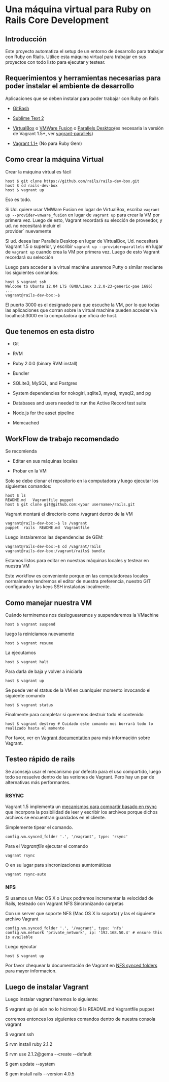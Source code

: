 # Una máquina virtual para Ruby on Rails Core Development

## Introducción

Este proyecto automatiza el setup de un entorno de desarrollo para trabajar con Ruby on Riails. Utilice esta máquina virtual para trabajar en sus proyectos con todo listo para ejecutar y testear.

## Requerimientos y herramientas necesarias para poder instalar el ambiente de desarrollo

Aplicaciones que se deben instalar para poder trabajar con Ruby on Rails

* [GitBash](http://git-scm.com/downloads)
* [Sublime Text 2](http://www.sublimetext.com/2)
* [VirtualBox](https://www.virtualbox.org) o [VMWare Fusion](http://www.vmware.com/products/fusion) o [Parallels Desktop](http://www.parallels.com/products/desktop/)(es necesaria la versión de Vagrant 1.5+, ver [vagrant-parallels](http://parallels.github.io/vagrant-parallels/docs/installation/index.html))

* [Vagrant 1.1+](http://vagrantup.com) (No para Ruby Gem)

## Como crear la máquina Virtual

Crear la máquina virtual es fácil

    host $ git clone https://github.com/rails/rails-dev-box.git
    host $ cd rails-dev-box
    host $ vagrant up

Eso es todo.

Si Ud. quiere usar VMWare Fusion en lugar de VirtualBox, escriba `vagrant up --provider=vmware_fusion` en lugar de `vagrant up` para crear la VM por primera vez. Luego de esto, Vagrant recordará su elección de proveedor, y ud. no necesitará incluir el  
provider` nuevamente

Si ud. desea isar Parallels Desktop en lugar de VirtualBox, Ud. necesitará Vagrant 1.5 o superior, y escribir `vagrant up --provider=parallels` en lugar de `vagrant up` cuando crea la VM por primera vez. Luego de esto Vagrant recordará su selección

Luego para acceder a la virtual machine usaremos Putty o similar mediante los siguientes comandos:

    host $ vagrant ssh
    Welcome to Ubuntu 12.04 LTS (GNU/Linux 3.2.0-23-generic-pae i686)
    ...
    vagrant@rails-dev-box:~$

El puerto 3000 es el designado para que escuche la VM, por lo que todas las aplicaciones que corran sobre la virtual machine pueden acceder vía localhost:3000 en la computadora que oficia de host.


## Que tenemos en esta distro

* Git

* RVM

* Ruby 2.0.0 (binary RVM install)

* Bundler

* SQLite3, MySQL, and Postgres

* System dependencies for nokogiri, sqlite3, mysql, mysql2, and pg

* Databases and users needed to run the Active Record test suite

* Node.js for the asset pipeline

* Memcached

## WorkFlow de trabajo recomendado

Se recomienda

* Editar en sus máquinas locales

* Probar en la VM

Solo se debe clonar el repositorio en la computadora y luego ejecutar los siguientes comandos:

    host $ ls
    README.md   Vagrantfile puppet
    host $ git clone git@github.com:<your username>/rails.git

Vagrant montará el directorio como /vagrant dentro de la VM


    vagrant@rails-dev-box:~$ ls /vagrant
    puppet  rails  README.md  Vagrantfile

Luego instalaremos las dependencias de GEM:

    vagrant@rails-dev-box:~$ cd /vagrant/rails
    vagrant@rails-dev-box:/vagrant/rails$ bundle

Estamos listos para editar en nuestras máquinas locales y testear en nuestra VM

Este workflow es conveniente porque en las computadoreas locales normalmente tendremos el editor de nuestra preferencia, nuestro GIT configurado y las keys SSH instaladas localmente.

## Como manejar nuestra VM

Cuándo terminemos nos desloguearemos y suspenderemos la VMachine

    host $ vagrant suspend

luego la reiniciamos nuevamente

    host $ vagrant resume

La ejecutamos

    host $ vagrant halt

Para darla de baja y volver a iniciarla

    host $ vagrant up

Se puede ver el status de la VM en cuanlquier momento invocando el siguiente comando

    host $ vagrant status

Finalmente para completar si queremos destruir todo el contenido

    host $ vagrant destroy # Cuidado este comando nos borrará todo lo realizado hasta el momento

Por favor, ver en [Vagrant documentation](http://docs.vagrantup.com/v2/) para más información sobre Vagrant.

## Testeo rápido de rails

Se aconseja usar el mecanismo por defecto para el uso compartido, luego todo se resuelve dentro de las veriones de Vagrant. Pero hay un par de alternativas más performantes.

### RSYNC

Vagrant 1.5 implementa un [mecanismos para compartir basado en rsync](https://www.vagrantup.com/blog/feature-preview-vagrant-1-5-rsync.html) que incorpora la posibilidad de leer y escribir los archivos porque dichos archivos se encuentran guardados en el cliente.

  Simplemente tipear el comando.

    config.vm.synced_folder '.', '/vagrant', type: 'rsync'

Para el _Vagrantfile_ ejecutar el comando

    vagrant rsync

O en su lugar para sincronizaciones aumtomáticas

    vagrant rsync-auto


### NFS

Si usamos un Mac OS X o Linux podremos incrementar la velocidad de Rails, testeado con Vagrant NFS Sincronizando carpetas

Con un server que soporte NFS (Mac OS X lo soporta) y las el siguiente archivo Vagrant

    config.vm.synced_folder '.', '/vagrant', type: 'nfs'
    config.vm.network 'private_network', ip: '192.168.50.4' # ensure this is available

Luego ejecutar

    host $ vagrant up

Por favor chequear la documentación de Vagrant en [NFS synced folders](http://docs.vagrantup.com/v2/synced-folders/nfs.html) para mayor informacion.


## Luego de instalar Vagrant 


Luego instalar vagrant haremos lo siguiente:

$ vagrant up (si aún no lo hicimos)
$ ls
README.md   Vagrantfile puppet

corremos entonces los siguientes comandos dentro de nuestra consola vagrant

$ vagrant ssh

$ rvm install ruby 2.1.2

$ rvm use 2.1.2@gema --create --default

$ gem update --system 

$ gem install rails --version 4.0.5
